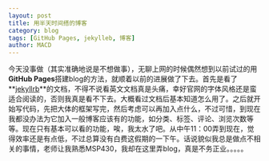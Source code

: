 ```yaml
---
layout: post
title: 用半天时间搭的博客
category: blog
tags: [GitHub Pages, jekylleb, 博客]
author: MACD
---
```


今天没事做（其实准确地说是不想做事），无聊上网的时候偶然想到以前试过的用**GitHub Pages**搭建blog的方法，就顺着以前的进展做了下去。首先是看了**[jekyllrb](http://jekyllrb.com/docs/home/)**的文档，不得不说看英文文档真是头痛，幸好官网的字体风格还是蛮适合阅读的，否则我真是看不下去。大概看过文档后基本知道怎么用了。之后就开始写代码，先把大体的框架写完，然后考虑可以再加入点什么，不过可惜，到现在我都没办法为它加入一般博客应该有的功能，如分类、标签、评论、浏览次数等等。现在只有基本可以看的功能，唉，我太水了吧。从中午11：00弄到现在，觉得效率还是有点低，不过总算没有白费这假期的一下午。话说貌似我总是做点不相关的事情，老师让我熟悉MSP430，我却在这里弄blog，真是不务正业。。。。。